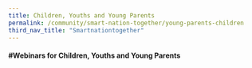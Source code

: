 ```yaml
---
title: Children, Youths and Young Parents
permalink: /community/smart-nation-together/young-parents-children
third_nav_title: "Smartnationtogether"
---
```

#### **\#Webinars for Children, Youths and Young Parents**
